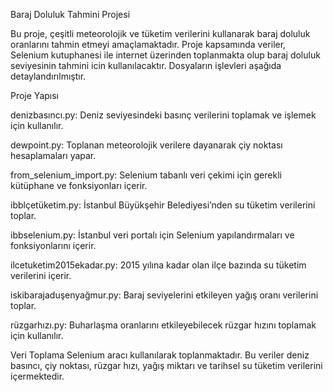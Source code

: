 Baraj Doluluk Tahmini Projesi

Bu proje, çeşitli meteorolojik ve tüketim verilerini kullanarak baraj doluluk oranlarını tahmin etmeyi amaçlamaktadır. Proje kapsamında veriler, Selenium kutuphanesi ile internet üzerinden toplanmakta olup baraj doluluk seviyesinin tahmini icin kullanılacaktır. Dosyaların işlevleri aşağıda detaylandırılmıştır.

Proje Yapısı

denizbasıncı.py: Deniz seviyesindeki basınç verilerini toplamak ve işlemek için kullanılır.

dewpoint.py: Toplanan meteorolojik verilere dayanarak çiy noktası hesaplamaları yapar.

from_selenium_import.py: Selenium tabanlı veri çekimi için gerekli kütüphane ve fonksiyonları içerir.

ibblçetüketim.py: İstanbul Büyükşehir Belediyesi’nden su tüketim verilerini toplar.

ibbselenium.py: İstanbul veri portalı için Selenium yapılandırmaları ve fonksiyonlarını içerir.

ilcetuketim2015ekadar.py: 2015 yılına kadar olan ilçe bazında su tüketim verilerini içerir.

iskibarajaduşenyağmur.py: Baraj seviyelerini etkileyen yağış oranı verilerini toplar.

rüzgarhızı.py: Buharlaşma oranlarını etkileyebilecek rüzgar hızını toplamak için kullanılır.


Veri Toplama
Selenium aracı kullanılarak toplanmaktadır. Bu veriler deniz basıncı, çiy noktası, rüzgar hızı, yağış miktarı ve tarihsel su tüketim verilerini içermektedir.
